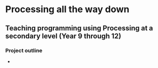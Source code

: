 # Processing all the way down
## Teaching programming using Processing at a secondary level (Year 9 through 12)

### Project outline

* 

